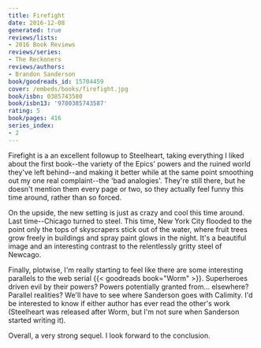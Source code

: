 ```yaml
---
title: Firefight
date: 2016-12-08
generated: true
reviews/lists:
- 2016 Book Reviews
reviews/series:
- The Reckoners
reviews/authors:
- Brandon Sanderson
book/goodreads_id: 15704459
cover: /embeds/books/firefight.jpg
book/isbn: 0385743580
book/isbn13: '9780385743587'
rating: 5
book/pages: 416
series_index:
- 2
---
```

Firefight is a an excellent followup to Steelheart, taking everything I liked about the first book--the variety of the Epics' powers and the ruined world they've left behind--and making it better while at the same point smoothing out my one real complaint--the 'bad analogies'. They're still there, but he doesn't mention them every page or two, so they actually feel funny this time around, rather than so forced.  

On the upside, the new setting is just as crazy and cool this time around. Last time--Chicago turned to steel. This time, New York City flooded to the point only the tops of skyscrapers stick out of the water, where fruit trees grow freely in buildings and spray paint glows in the night. It's a beautiful image and an interesting contrast to the relentlessly gritty steel of Newcago.  

<!--more-->

Finally, plotwise, I'm really starting to feel like there are some interesting parallels to the web serial {{< goodreads book="Worm" >}}. Superheroes driven evil by their powers? Powers potentially granted from... elsewhere? Parallel realities? We'll have to see where Sanderson goes with Calimity. I'd be interested to know if either author has ever read the other's work (Steelheart was released after Worm, but I'm not sure when Sanderson started writing it).  

Overall, a very strong sequel. I look forward to the conclusion.